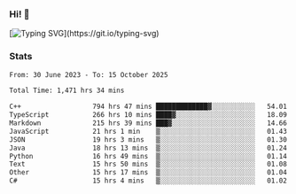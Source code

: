 ### Hi!  👋

[![Typing SVG](https://readme-typing-svg.herokuapp.com?font=Fira+Code&pause=1000&width=435&lines=Hello!+I'm+Texiwustion.)](https://git.io/typing-svg)

### Stats

<!--START_SECTION:waka-->

```txt
From: 30 June 2023 - To: 15 October 2025

Total Time: 1,471 hrs 34 mins

C++                  794 hrs 47 mins █████████████▓░░░░░░░░░░░   54.01 %
TypeScript           266 hrs 10 mins ████▓░░░░░░░░░░░░░░░░░░░░   18.09 %
Markdown             215 hrs 39 mins ███▓░░░░░░░░░░░░░░░░░░░░░   14.66 %
JavaScript           21 hrs 1 min    ▒░░░░░░░░░░░░░░░░░░░░░░░░   01.43 %
JSON                 19 hrs 3 mins   ▒░░░░░░░░░░░░░░░░░░░░░░░░   01.30 %
Java                 18 hrs 13 mins  ▒░░░░░░░░░░░░░░░░░░░░░░░░   01.24 %
Python               16 hrs 49 mins  ▒░░░░░░░░░░░░░░░░░░░░░░░░   01.14 %
Text                 15 hrs 50 mins  ▒░░░░░░░░░░░░░░░░░░░░░░░░   01.08 %
Other                15 hrs 17 mins  ▒░░░░░░░░░░░░░░░░░░░░░░░░   01.04 %
C#                   15 hrs 4 mins   ▒░░░░░░░░░░░░░░░░░░░░░░░░   01.02 %
```

<!--END_SECTION:waka-->
